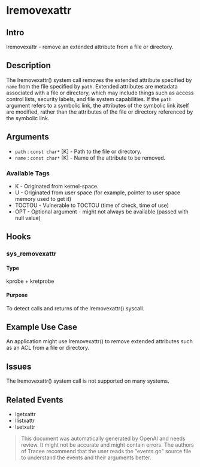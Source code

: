 
# lremovexattr

## Intro
lremovexattr - remove an extended attribute from a file or directory.

## Description
The lremovexattr() system call removes the extended attribute specified by `name` from the file specified by `path`. Extended attributes are metadata associated with a file or directory, which may include things such as access control lists, security labels, and file system capabilities. If the `path` argument refers to a symbolic link, the attributes of the symbolic link itself are modified, rather than the attributes of the file or directory referenced by the symbolic link.

## Arguments
* `path` : `const char*` [K] - Path to the file or directory.
* `name` : `const char*` [K] - Name of the attribute to be removed.

### Available Tags
* K - Originated from kernel-space.
* U - Originated from user space (for example, pointer to user space memory used to get it)
* TOCTOU - Vulnerable to TOCTOU (time of check, time of use)
* OPT - Optional argument - might not always be available (passed with null value)

## Hooks
### sys_removexattr
#### Type
kprobe + kretprobe
#### Purpose
To detect calls and returns of the lremovexattr() syscall.

## Example Use Case
An application might use lremovexattr() to remove extended attributes such as an ACL from a file or directory.

## Issues
The lremovexattr() system call is not supported on many systems.

## Related Events
* lgetxattr
* llistxattr
* lsetxattr

> This document was automatically generated by OpenAI and needs review. It might
> not be accurate and might contain errors. The authors of Tracee recommend that
> the user reads the "events.go" source file to understand the events and their
> arguments better.
